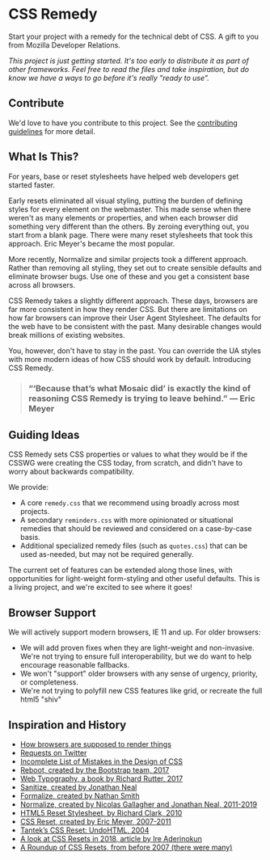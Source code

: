 # CSS Remedy

Start your project with a remedy for the technical debt of CSS.
A gift to you from Mozilla Developer Relations.

_This project is just getting started. It's too early to distribute it as part of other frameworks. Feel free to read the files and take inspiration, but do know we have a ways to go before it's really "ready to use"._


## Contribute

We'd love to have you contribute to this project.
See the [contributing guidelines](CONTRIBUTING.md) for more detail.


## What Is This?

For years, base or reset stylesheets have helped web developers get started faster.

Early resets eliminated all visual styling, putting the burden of defining styles for every element on the webmaster. This made sense when there weren't as many elements or  properties, and when each browser did something very different than the others. By zeroing everything out, you start from a blank page. There were many reset stylesheets that took this approach. Eric Meyer's became the most popular.

More recently, Normalize and similar projects took a different approach. Rather than removing all styling, they set out to create sensible defaults and eliminate browser bugs. Use one of these and you get a consistent base across all browsers.

CSS Remedy takes a slightly different approach. These days, browsers are far more consistent in how they render CSS. But there are limitations on how far browsers can improve their User Agent Stylesheet. The defaults for the web have to be consistent with the past. Many desirable changes would break millions of existing websites.

You, however, don't have to stay in the past. You can override the UA styles with more modern ideas of how CSS should work by default. Introducing CSS Remedy.


> ### “‘Because that’s what Mosaic did’ is exactly the kind of reasoning CSS Remedy is trying to leave behind.” — Eric Meyer

## Guiding Ideas

CSS Remedy sets CSS properties or values to what they would be if the CSSWG were creating the CSS today, from scratch, and didn't have to worry about backwards compatibility.

We provide:
- A core `remedy.css` that we recommend using broadly across most projects.
- A secondary `reminders.css` with more opinionated or situational remedies that should be reviewed and considered on a case-by-case basis.
- Additional specialized remedy files (such as `quotes.css`) that can be used as-needed, but may not be required generally.

The current set of features can be extended along those lines, with opportunities for light-weight form-styling and other useful defaults. This is a living project, and we're excited to see where it goes!

## Browser Support

We will actively support modern browsers, IE 11 and up. For older browsers:

- We will add proven fixes when they are light-weight and non-invasive. We're not trying to ensure full interoperability, but we do want to help encourage reasonable fallbacks.
- We won't "support" older browsers with any sense of urgency, priority, or completeness.
- We're not trying to polyfill new CSS features like grid, or recreate the full html5 "shiv"

## Inspiration and History

* [How browsers are supposed to render things](https://html.spec.whatwg.org/multipage/rendering.html)
* [Requests on Twitter](https://twitter.com/jensimmons/status/1082396940237750272)
* [Incomplete List of Mistakes in the Design of CSS](https://wiki.csswg.org/ideas/mistakes)
* [Reboot, created by the Bootstrap team, 2017](https://getbootstrap.com/docs/4.0/content/reboot)
* [Web Typography, a book by Richard Rutter, 2017](http://book.webtypography.net)
* [Sanitize, created by Jonathan Neal](https://csstools.github.io/sanitize.css)
* [Formalize, created by Nathan Smith](https://formalize.me)
* [Normalize, created by Nicolas Gallagher and Jonathan Neal, 2011-2019](http://necolas.github.io/normalize.css)
* [HTML5 Reset Stylesheet, by Richard Clark, 2010](http://html5doctor.com/html-5-reset-stylesheet)
* [CSS Reset, created by Eric Meyer, 2007-2011](https://meyerweb.com/eric/tools/css/reset)
* [Tantek’s CSS Reset: UndoHTML, 2004](http://tantek.com/log/2004/undohtml.css)
* [A look at CSS Resets in 2018, article by Ire Aderinokun](https://bitsofco.de/a-look-at-css-resets-in-2018)
* [A Roundup of CSS Resets, from before 2007 (there were many)](https://perishablepress.com/a-killer-collection-of-global-css-reset-styles)
